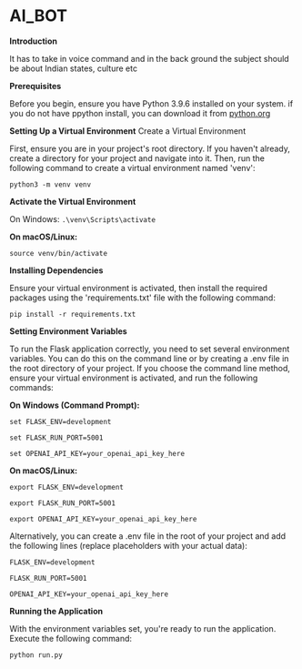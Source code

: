 # AI_BOT

**Introduction**

It has to take in voice command and in the back ground the subject should be about Indian states, culture etc 

**Prerequisites**

Before you begin, ensure you have Python 3.9.6 installed on your system. if you do not have ppython install, you can download it from [python.org]()

**Setting Up a Virtual Environment**
Create a Virtual Environment

First, ensure you are in your project's root directory. If you haven't already, create a directory for your project and navigate into it. Then, run the following command to create a virtual environment named 'venv':

`python3 -m venv venv`

**Activate the Virtual Environment**

On Windows:
`.\venv\Scripts\activate`

**On macOS/Linux:**

`source venv/bin/activate`

**Installing Dependencies**

Ensure your virtual environment is activated, then install the required packages using the 'requirements.txt' file with the following command:

`pip install -r requirements.txt`

**Setting Environment Variables**

To run the Flask application correctly, you need to set several environment variables. You can do this on the command line or by creating a .env file in the root directory of your project. If you choose the command line method, ensure your virtual environment is activated, and run the following commands:

**On Windows (Command Prompt):**

`set FLASK_ENV=development`

`set FLASK_RUN_PORT=5001`

`set OPENAI_API_KEY=your_openai_api_key_here`


**On macOS/Linux:**

`export FLASK_ENV=development`

`export FLASK_RUN_PORT=5001`

`export OPENAI_API_KEY=your_openai_api_key_here`


Alternatively, you can create a .env file in the root of your project and add the following lines (replace placeholders with your actual data):

`FLASK_ENV=development`

`FLASK_RUN_PORT=5001`

`OPENAI_API_KEY=your_openai_api_key_here`

**Running the Application**

With the environment variables set, you're ready to run the application. Execute the following command:

`python run.py`

